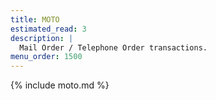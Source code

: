 ```yaml
---
title: MOTO
estimated_read: 3
description: |
  Mail Order / Telephone Order transactions.
menu_order: 1500
---
```


{% include moto.md %}
